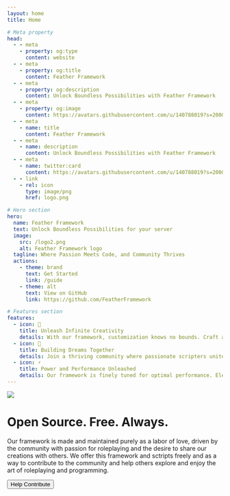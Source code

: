 ```yaml
---
layout: home
title: Home

# Meta property
head:
  - - meta
    - property: og:type
      content: website
  - - meta
    - property: og:title
      content: Feather Framework
  - - meta
    - property: og:description
      content: Unlock Boundless Possibilities with Feather Framework
  - - meta
    - property: og:image
      content: https://avatars.githubusercontent.com/u/140788019?s=200&v=4
  - - meta
    - name: title
      content: Feather Framework
  - - meta
    - name: description
      content: Unlock Boundless Possibilities with Feather Framework
  - - meta
    - name: twitter:card
      content: https://avatars.githubusercontent.com/u/140788019?s=200&v=4
  - - link
    - rel: icon
      type: image/png
      href: logo.png

# Hero section
hero:
  name: Feather Framework
  text: Unlock Boundless Possibilities for your server
  image:
    src: /logo2.png
    alt: Feather Framework logo
  tagline: Where Passion Meets Code, and Community Thrives
  actions:
    - theme: brand
      text: Get Started
      link: /guide
    - theme: alt
      text: View on GitHub
      link: https://github.com/FeatherFramework

# Features section
features:
  - icon: 🎨
    title: Unleash Infinite Creativity
    details: With our framework, customization knows no bounds. Craft a unique experience that mirrors your vision, effortlessly.
  - icon: 🤝
    title: Building Dreams Together
    details: Join a thriving community where passionate scripters unite. Share knowledge, pool resources, and create something extraordinary.
  - icon: ⚡
    title: Power and Performance Unleashed
    details: Our framework is finely tuned for optimal performance. Elevate your server's capabilities and deliver an unparalleled gaming experience.
---
```


<script setup>
  const actionClicked = () => {
    window.open('https://github.com/FeatherFramework', "_blank");
  }

</script>

<div class="max-w-xl rounded-lg overflow-hidden mx-auto my-20">
  <div class="text-center flex items-center justify-center">
    <div class="max-w-md">
      <img src="/oss.png" class="mx-auto min-w-20 prevent-select"/>
      <h1 class="text-5xl font-bold prevent-select tert-clip">Open Source. Free. Always.</h1>
      <p class="py-6 prevent-select">Our framework is made and maintained purely as a labor of love, driven by the community with passion for roleplaying and the desire to share our creations with others. We offer this framework and sctripts freely and as a way to contribute to the community and help others explore and enjoy the art of roleplaying and programming.</p>
      <button class="bg-primary hover:bg-secondary text-white font-medium py-2 px-4 rounded-full" @click="actionClicked">Help Contribute</button>
    </div>
  </div>
</div>
